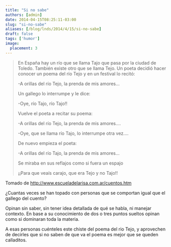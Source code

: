 ```yaml
---
title: "Si no sabe"
authors: [admin]
date: 2014-04-15T08:25:11-03:00
slug: "si-no-sabe"
aliases: [/blog/lnds/2014/4/15/si-no-sabe]
draft: false
tags: ['humor']
image:
  placement: 3
---
```


> En España hay un río que se llama Tajo que pasa por la ciudad de
> Toledo. También existe otro que se llama Tejo. Un poeta decidió hacer
> conocer un poema del río Tejo y en un festival lo recitó:
>
> -A orillas del río Tejo, la prenda de mis amores\...
>
> Un gallego lo interrumpe y le dice:
>
> -Oye, río Tajo, río Tajo!!
>
> Vuelve el poeta a recitar su poema:
>
> -A orillas del río Tejo, la prenda de mis amores\....
>
> -Oye, que se llama río Tajo, lo interrumpe otra vez\....
>
> De nuevo empieza el poeta:
>
> -A orillas del río Tajo, la prenda de mis amores\...
>
> Se miraba en sus reflajos como si fuera un espajo
>
> ¡¡Para que veaís carajo, que era Tejo y no Tajo!!

Tomado de <http://www.escueladelarisa.com.ar/cuentos.htm>

¿Cuantas veces se han topado con personas que se comportan igual que el
gallego del cuento?

Opinan sin saber, sin tener idea detallada de qué se habla, ni manejar
contexto. En base a su conocimiento de dos o tres puntos sueltos opinan
como si dominaran toda la materia.

A esas personas cuénteles este chiste del poema del rio Tejo, y
aprovechen de decirles que si no saben de que va el poema es mejor que
se queden calladitos.
